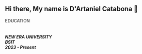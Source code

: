## Hi there, My name is D'Artaniel Catabona 👋
 EDUCATION
 <h5>
  <br>
  NEW ERA UNIVERSITY
   <br>
  BSIT 
   <br>
  2023 - Present
</h5>
